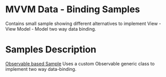 # MVVM Data - Binding Samples
Contains small sample showing different alternatives to implement View - View Model - Model two way data binding.


# Samples Description
[Observable based Sample](Observable)
Uses a custom Observable generic class to implement two way data-binding.
